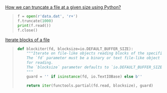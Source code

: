 [How we can truncate a file at a given size using Python?](https://www.tutorialspoint.com/How-we-can-truncate-a-file-at-a-given-size-using-Python)

> ```python
> f = open(r'data.dat', 'r+')
> f.truncate(1000)
> print(f.read())
> f.close()
> ```

[Iterate blocks of a file](https://github.com/avalentino/hashsum/blob/1bc36e78439ee066626d7875fc4e8ae20f0aa2f8/hashsum.py#L59-L69)

> ```python
> def blockiter(fd, blocksize=io.DEFAULT_BUFFER_SIZE):
>     """Iterate on file-like objects reading blocks of the specified size.
>     The `fd` parameter must be a binary or text file-like object opened
>     for reading.
>     The `blocksize` parameter defaults to `io.DEFAULT_BUFFER_SIZE`.
>     """
>     guard = '' if isinstance(fd, io.TextIOBase) else b''
> 
>     return iter(functools.partial(fd.read, blocksize), guard)
> ```

